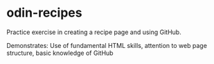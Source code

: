 # odin-recipes
Practice exercise in creating a recipe page and using GitHub.

Demonstrates: Use of fundamental HTML skills, attention to web page structure, basic knowledge of GitHub